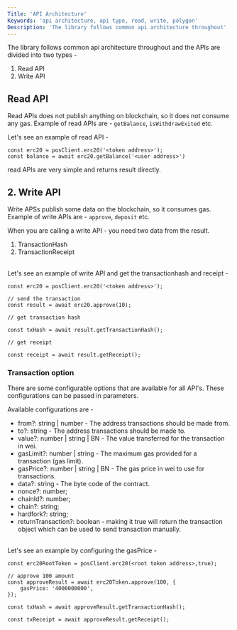 ```yaml
---
Title: 'API Architecture'
Keywords: 'api architecture, api type, read, write, polygon'
Description: 'The library follows common api architecture throughout'
---
```


The library follows common api architecture throughout and the APIs are divided into two types -

1. Read API
2. Write API

## Read API

Read APIs does not publish anything on blockchain, so it does not consume any gas. Example of read APIs are - `getBalance`, `isWithdrawExited` etc.

Let's see an example of read API -

```
const erc20 = posClient.erc20('<token address>');
const balance = await erc20.getBalance('<user address>')
```

read APIs are very simple and returns result directly.

## 2. Write API

Write APSs publish some data on the blockchain, so it consumes gas. Example of write APIs are - `approve`, `deposit` etc.

When you are calling a write API - you need two data from the result.

1. TransactionHash
2. TransactionReceipt

<br>
Let's see an example of write API and get the transactionhash and receipt -

```
const erc20 = posClient.erc20('<token address>');

// send the transaction
const result = await erc20.approve(10);

// get transaction hash

const txHash = await result.getTransactionHash();

// get receipt

const receipt = await result.getReceipt();

```

### Transaction option

There are some configurable options that are available for all API's. These configurations can be passed in parameters.

Available configurations are -

- from?: string | number - The address transactions should be made from.
- to?: string - The address transactions should be made to.
- value?: number | string | BN - The value transferred for the transaction in wei.
- gasLimit?: number | string - The maximum gas provided for a transaction (gas limit).
- gasPrice?: number | string | BN - The gas price in wei to use for transactions.
- data?: string - The byte code of the contract.
- nonce?: number;
- chainId?: number;
- chain?: string;
- hardfork?: string;
- returnTransaction?: boolean - making it true will return the transaction object which can be used to send transaction manually.

<br>
Let's see an example by configuring the gasPrice -

```
const erc20RootToken = posClient.erc20(<root token address>,true);

// approve 100 amount
const approveResult = await erc20Token.approve(100, {
    gasPrice: '4000000000',
});

const txHash = await approveResult.getTransactionHash();

const txReceipt = await approveResult.getReceipt();

```
